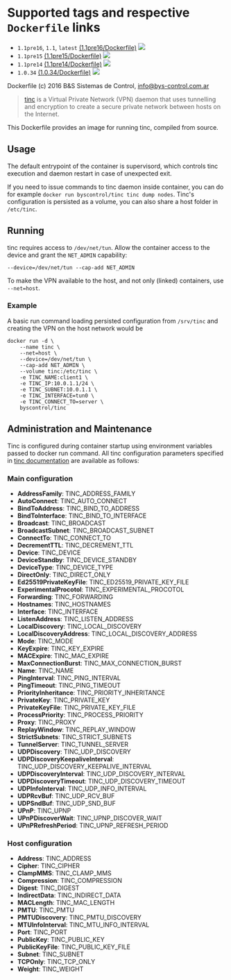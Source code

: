 # Supported tags and respective `Dockerfile` links

* `1.1pre16`, `1.1`, `latest` [(1.1pre16/Dockerfile)](https://github.com/bys-control/docker-tinc/blob/master/docker/1.1/Dockerfile.1.1pre16) [![](https://images.microbadger.com/badges/image/byscontrol/tinc:1.1pre16.svg)](https://microbadger.com/images/byscontrol/tinc:1.1pre16 "Get your own image badge on microbadger.com")
* `1.1pre15` [(1.1pre15/Dockerfile)](https://github.com/bys-control/docker-tinc/blob/master/docker/1.1/Dockerfile.1.1pre15) [![](https://images.microbadger.com/badges/image/byscontrol/tinc:1.1pre15.svg)](https://microbadger.com/images/byscontrol/tinc:1.1pre15 "Get your own image badge on microbadger.com")
* `1.1pre14` [(1.1pre14/Dockerfile)](https://github.com/bys-control/docker-tinc/blob/master/docker/1.1/Dockerfile.1.1pre14) [![](https://images.microbadger.com/badges/image/byscontrol/tinc:1.1pre14.svg)](https://microbadger.com/images/byscontrol/tinc:1.1pre14 "Get your own image badge on microbadger.com")
* `1.0.34` [(1.0.34/Dockerfile)](https://github.com/bys-control/docker-tinc/blob/master/docker/1.0/Dockerfile.1.0.34) [![](https://images.microbadger.com/badges/image/byscontrol/tinc:1.0.34.svg)](https://microbadger.com/images/byscontrol/tinc:1.0.34 "Get your own image badge on microbadger.com")

Dockerfile (c) 2016 B&S Sistemas de Control, info@bys-control.com.ar

> [tinc](http://www.tinc-vpn.org) is a Virtual Private Network (VPN) daemon that uses tunnelling and encryption to create a secure private network between hosts on the Internet.

This Dockerfile provides an image for running tinc, compiled from source.

## Usage

The default entrypoint of the container is supervisord, which controls tinc execution and daemon restart in case of unexpected exit.

If you need to issue commands to tinc daemon inside container, you can do for example `docker run byscontrol/tinc tinc dump nodes`. Tinc's configuration is persisted as a volume, you can also share a host folder in `/etc/tinc`.

## Running

tinc requires access to `/dev/net/tun`. Allow the container access to the device and grant the `NET_ADMIN` capability:

    --device=/dev/net/tun --cap-add NET_ADMIN

To make the VPN available to the host, and not only (linked) containers, use `--net=host`.

### Example

A basic run command loading persisted configuration from `/srv/tinc` and creating the VPN on the host network would be

    docker run -d \
        --name tinc \
        --net=host \
        --device=/dev/net/tun \
        --cap-add NET_ADMIN \
        --volume tinc:/etc/tinc \
        -e TINC_NAME:client1 \
        -e TINC_IP:10.0.1.1/24 \
        -e TINC_SUBNET:10.0.1.1 \
        -e TINC_INTERFACE=tun0 \
        -e TINC_CONNECT_TO=server \
        byscontrol/tinc

## Administration and Maintenance

Tinc is configured during container startup using environment variables passed to docker run command. All tinc configuration parameters specified in [tinc documentation](http://www.tinc-vpn.org/documentation-1.1/) are available as follows:

### Main configuration
* **AddressFamily**: TINC_ADDRESS_FAMILY
* **AutoConnect**: TINC_AUTO_CONNECT
* **BindToAddress**: TINC_BIND_TO_ADDRESS
* **BindToInterface**: TINC_BIND_TO_INTERFACE
* **Broadcast**: TINC_BROADCAST
* **BroadcastSubnet**: TINC_BROADCAST_SUBNET
* **ConnectTo**: TINC_CONNECT_TO
* **DecrementTTL**: TINC_DECREMENT_TTL
* **Device**: TINC_DEVICE
* **DeviceStandby**: TINC_DEVICE_STANDBY
* **DeviceType**: TINC_DEVICE_TYPE
* **DirectOnly**: TINC_DIRECT_ONLY
* **Ed25519PrivateKeyFile**: TINC_ED25519_PRIVATE_KEY_FILE
* **ExperimentalProcotol**: TINC_EXPERIMENTAL_PROCOTOL
* **Forwarding**: TINC_FORWARDING
* **Hostnames**: TINC_HOSTNAMES
* **Interface**: TINC_INTERFACE
* **ListenAddress**: TINC_LISTEN_ADDRESS
* **LocalDiscovery**: TINC_LOCAL_DISCOVERY
* **LocalDiscoveryAddress**: TINC_LOCAL_DISCOVERY_ADDRESS
* **Mode**: TINC_MODE
* **KeyExpire**: TINC_KEY_EXPIRE
* **MACExpire**: TINC_MAC_EXPIRE
* **MaxConnectionBurst**: TINC_MAX_CONNECTION_BURST
* **Name**: TINC_NAME
* **PingInterval**: TINC_PING_INTERVAL
* **PingTimeout**: TINC_PING_TIMEOUT
* **PriorityInheritance**: TINC_PRIORITY_INHERITANCE
* **PrivateKey**: TINC_PRIVATE_KEY
* **PrivateKeyFile**: TINC_PRIVATE_KEY_FILE
* **ProcessPriority**: TINC_PROCESS_PRIORITY
* **Proxy**: TINC_PROXY
* **ReplayWindow**: TINC_REPLAY_WINDOW
* **StrictSubnets**: TINC_STRICT_SUBNETS
* **TunnelServer**: TINC_TUNNEL_SERVER
* **UDPDiscovery**: TINC_UDP_DISCOVERY
* **UDPDiscoveryKeepaliveInterval**: TINC_UDP_DISCOVERY_KEEPALIVE_INTERVAL
* **UDPDiscoveryInterval**: TINC_UDP_DISCOVERY_INTERVAL
* **UDPDiscoveryTimeout**: TINC_UDP_DISCOVERY_TIMEOUT
* **UDPInfoInterval**: TINC_UDP_INFO_INTERVAL
* **UDPRcvBuf**: TINC_UDP_RCV_BUF
* **UDPSndBuf**: TINC_UDP_SND_BUF
* **UPnP**: TINC_UPNP
* **UPnPDiscoverWait**: TINC_UPNP_DISCOVER_WAIT
* **UPnPRefreshPeriod**: TINC_UPNP_REFRESH_PERIOD

### Host configuration
* **Address**: TINC_ADDRESS
* **Cipher**: TINC_CIPHER
* **ClampMMS**: TINC_CLAMP_MMS
* **Compression**: TINC_COMPRESSION
* **Digest**: TINC_DIGEST
* **IndirectData**: TINC_INDIRECT_DATA
* **MACLength**: TINC_MAC_LENGTH
* **PMTU**: TINC_PMTU
* **PMTUDiscovery**: TINC_PMTU_DISCOVERY
* **MTUInfoInterval**: TINC_MTU_INFO_INTERVAL
* **Port**: TINC_PORT
* **PublicKey**: TINC_PUBLIC_KEY
* **PublicKeyFile**: TINC_PUBLIC_KEY_FILE
* **Subnet**: TINC_SUBNET
* **TCPOnly**: TINC_TCP_ONLY
* **Weight**: TINC_WEIGHT
